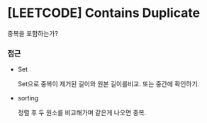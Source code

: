# [LEETCODE] Contains Duplicate

중복을 포함하는가?

### 접근

- Set

  Set으로 중복이 제거된 길이와 원본 길이를비교. 또는 중간에 확인하기.

- sorting

  정렬 후 두 원소를 비교해가며 같은게 나오면 중복.
